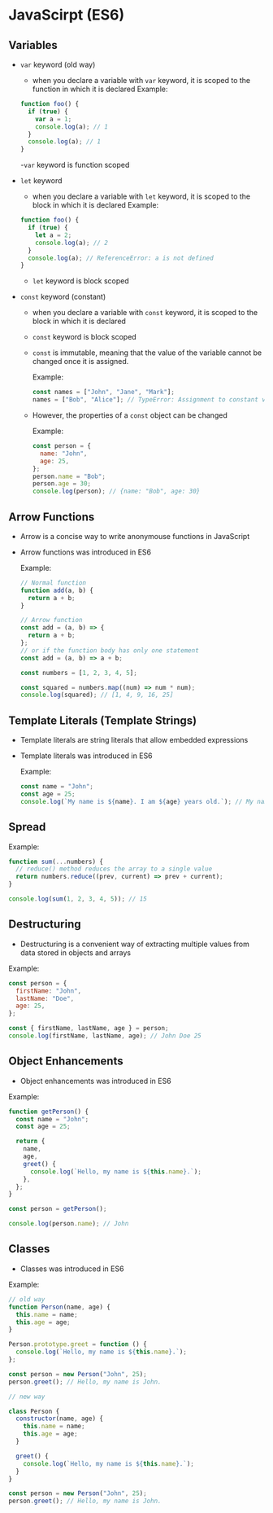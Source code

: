 # JavaScirpt (ES6)

## Variables

- `var` keyword (old way)

  - when you declare a variable with `var` keyword, it is scoped to the function in which it is declared
    Example:

  ```javascript
  function foo() {
    if (true) {
      var a = 1;
      console.log(a); // 1
    }
    console.log(a); // 1
  }
  ```

  -`var` keyword is function scoped

- `let` keyword

  - when you declare a variable with `let` keyword, it is scoped to the block in which it is declared
    Example:

  ```javascript
  function foo() {
    if (true) {
      let a = 2;
      console.log(a); // 2
    }
    console.log(a); // ReferenceError: a is not defined
  }
  ```

  - `let` keyword is block scoped

- `const` keyword (constant)

  - when you declare a variable with `const` keyword, it is scoped to the block in which it is declared
  - `const` keyword is block scoped
  - `const` is immutable, meaning that the value of the variable cannot be changed once it is assigned.

    Example:

    ```javascript
    const names = ["John", "Jane", "Mark"];
    names = ["Bob", "Alice"]; // TypeError: Assignment to constant variable
    ```

  - However, the properties of a `const` object can be changed

    Example:

    ```javascript
    const person = {
      name: "John",
      age: 25,
    };
    person.name = "Bob";
    person.age = 30;
    console.log(person); // {name: "Bob", age: 30}
    ```

## Arrow Functions

- Arrow is a concise way to write anonymouse functions in JavaScript
- Arrow functions was introduced in ES6

  Example:

  ```javascript
  // Normal function
  function add(a, b) {
    return a + b;
  }

  // Arrow function
  const add = (a, b) => {
    return a + b;
  };
  // or if the function body has only one statement
  const add = (a, b) => a + b;

  const numbers = [1, 2, 3, 4, 5];

  const squared = numbers.map((num) => num * num);
  console.log(squared); // [1, 4, 9, 16, 25]
  ```

## Template Literals (Template Strings)

- Template literals are string literals that allow embedded expressions
- Template literals was introduced in ES6

  Example:

  ```javascript
  const name = "John";
  const age = 25;
  console.log(`My name is ${name}. I am ${age} years old.`); // My name is John. I am 25 years old.
  ```

## Spread

Example:

```javascript
function sum(...numbers) {
  // reduce() method reduces the array to a single value
  return numbers.reduce((prev, current) => prev + current);
}

console.log(sum(1, 2, 3, 4, 5)); // 15
```

## Destructuring

- Destructuring is a convenient way of extracting multiple values from data stored in objects and arrays

Example:

```javascript
const person = {
  firstName: "John",
  lastName: "Doe",
  age: 25,
};

const { firstName, lastName, age } = person;
console.log(firstName, lastName, age); // John Doe 25
```

## Object Enhancements

- Object enhancements was introduced in ES6

Example:

```javascript
function getPerson() {
  const name = "John";
  const age = 25;

  return {
    name,
    age,
    greet() {
      console.log(`Hello, my name is ${this.name}.`);
    },
  };
}

const person = getPerson();

console.log(person.name); // John
```

## Classes

- Classes was introduced in ES6

Example:

```javascript
// old way
function Person(name, age) {
  this.name = name;
  this.age = age;
}

Person.prototype.greet = function () {
  console.log(`Hello, my name is ${this.name}.`);
};

const person = new Person("John", 25);
person.greet(); // Hello, my name is John.

// new way

class Person {
  constructor(name, age) {
    this.name = name;
    this.age = age;
  }

  greet() {
    console.log(`Hello, my name is ${this.name}.`);
  }
}

const person = new Person("John", 25);
person.greet(); // Hello, my name is John.
```
